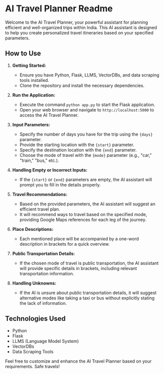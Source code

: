 # AI Travel Planner Readme

Welcome to the AI Travel Planner, your powerful assistant for planning efficient and well-organized trips within India. This AI assistant is designed to help you create personalized travel
itineraries based on your specified parameters.

## How to Use

1. **Getting Started:**
   - Ensure you have Python, Flask, LLMS, VectorDBs, and data scraping tools installed.
   - Clone the repository and install the necessary dependencies.

2. **Run the Application:**
   - Execute the command `python app.py` to start the Flask application.
   - Open your web browser and navigate to `http://localhost:5000` to access the AI Travel Planner.

3. **Input Parameters:**
   - Specify the number of days you have for the trip using the `{days}` parameter.
   - Provide the starting location with the `{start}` parameter.
   - Specify the destination location with the `{end}` parameter.
   - Choose the mode of travel with the `{mode}` parameter (e.g., "car," "train," "bus," etc.).

4. **Handling Empty or Incorrect Inputs:**
   - If the `{start}` or `{end}` parameters are empty, the AI assistant will prompt you to fill in the details properly.

5. **Travel Recommendations:**
   - Based on the provided parameters, the AI assistant will suggest an efficient travel plan.
   - It will recommend ways to travel based on the specified mode, providing Google Maps references for each leg of the journey.

6. **Place Descriptions:**
   - Each mentioned place will be accompanied by a one-word description in brackets for a quick overview.

7. **Public Transportation Details:**
   - If the chosen mode of travel is public transportation, the AI assistant will provide specific details in brackets, including relevant transportation information.

8. **Handling Unknowns:**
   - If the AI is unsure about public transportation details, it will suggest alternative modes like taking a taxi or bus without explicitly stating the lack of information.

## Technologies Used

- Python
- Flask
- LLMS (Language Model System)
- VectorDBs
- Data Scraping Tools

Feel free to customize and enhance the AI Travel Planner based on your requirements. Safe travels!
